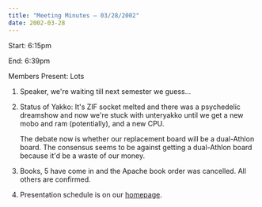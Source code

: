 ```yaml
---
title: "Meeting Minutes – 03/28/2002"
date: 2002-03-28
---
```

Start: 6:15pm </p><p>
End: 6:39pm </p><p>
Members Present: Lots </p><p>
1. Speaker, we're waiting till next semester we guess... </p><p>
2. Status of Yakko: It's ZIF socket melted and there was a psychedelic  dreamshow and now we're stuck with unteryakko until we get a new mobo and ram (potentially), and a new CPU. </p><p>
The debate now is whether our replacement board will be a dual-Athlon board. The consensus seems to be against getting a dual-Athlon board because it'd be a waste of our money. </p><p>
3. Books, 5 have come in and the Apache book order was cancelled.  All others are confirmed. </p><p>
4. Presentation schedule is on our <a href="http://yakko.cs.wmich.edu"> homepage</a>. </p>
